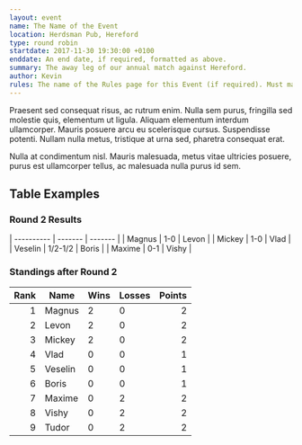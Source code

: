 ```yaml
---
layout: event
name: The Name of the Event
location: Herdsman Pub, Hereford
type: round robin
startdate: 2017-11-30 19:30:00 +0100
enddate: An end date, if required, formatted as above.  
summary: The away leg of our annual match against Hereford.
author: Kevin
rules: The name of the Rules page for this Event (if required). Must match exactly.
---
```

Praesent sed consequat risus, ac rutrum enim. Nulla sem purus, fringilla sed molestie quis, elementum ut ligula. Aliquam elementum interdum ullamcorper. Mauris posuere arcu eu scelerisque cursus. Suspendisse potenti. Nullam nulla metus, tristique at urna sed, pharetra consequat erat.

Nulla at condimentum nisl. Mauris malesuada, metus vitae ultricies posuere, purus est ullamcorper tellus, ac malesuada nulla purus id sem.

## Table Examples

### Round 2 Results 

| ---------- | ------- | ------- |
| Magnus     | 1-0     | Levon   |
| Mickey     | 1-0     | Vlad    |
| Veselin    | 1/2-1/2 | Boris   |
| Maxime     | 0-1     | Vishy   |


### Standings after Round 2

| Rank   | Name              | Wins  | Losses | Points  |
| ----:  | ----------------- | ----- | ------ | ------: |
| 1      | Magnus            | 2     | 0      | 2       |
| 2      | Levon             | 2     | 0      | 2       |
| 3      | Mickey            | 2     | 0      | 2       |
| 4      | Vlad              | 0     | 0      | 1       |
| 5      | Veselin           | 0     | 0      | 1       |
| 6      | Boris             | 0     | 0      | 1       |
| 7      | Maxime            | 0     | 2      | 2       |
| 8      | Vishy             | 0     | 2      | 2       |
| 9      | Tudor             | 0     | 2      | 2       |